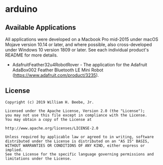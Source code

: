 # arduino

## Available Applications

All applications were developed on a Macbook Pro mid-2015 under macOS Mojave version 10.14 or later, and where possible, also
cross-developed under Windows 10 version 1809 or later. See each individual product's README for more details.

+ AdafruitFeather32u4RobotRover - The application for the 
Adafruit AdaBox002 Feather Bluetooth LE Mini Robot (https://www.adafruit.com/product/3235).

## License

    Copyright (c) 2019 William H. Beebe, Jr.

    Licensed under the Apache License, Version 2.0 (the "License");
    you may not use this file except in compliance with the License.
    You may obtain a copy of the License at

    http://www.apache.org/licenses/LICENSE-2.0

    Unless required by applicable law or agreed to in writing, software
    distributed under the License is distributed on an "AS IS" BASIS,
    WITHOUT WARRANTIES OR CONDITIONS OF ANY KIND, either express or implied.
    See the License for the specific language governing permissions and
    limitations under the License.
